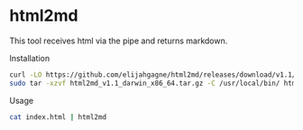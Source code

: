 # html2md

This tool receives html via the pipe and returns markdown.

Installation

```sh
curl -LO https://github.com/elijahgagne/html2md/releases/download/v1.1/html2md_v1.1_darwin_x86_64.tar.gz
sudo tar -xzvf html2md_v1.1_darwin_x86_64.tar.gz -C /usr/local/bin/ html2md
```

Usage

```sh
cat index.html | html2md
```
